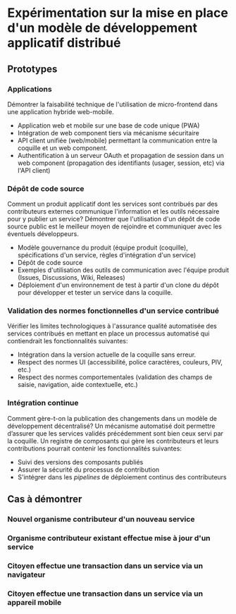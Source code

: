 # Expérimentation sur la mise en place d'un modèle de développement applicatif distribué

## Prototypes

### Applications

Démontrer la faisabilité technique de l'utilisation de micro-frontend dans une application hybride web-mobile. 

* Application web et mobile sur une base de code unique (PWA) 
* Intégration de web component tiers via mécanisme sécuritaire
* API client unifiée (web/mobile) permettant la communication entre la coquille et un web component.  
* Authentification à un serveur OAuth et propagation de session dans un web component (propagation des identifiants (usager, session, etc) via l'API client) 

### Dépôt de code source

Comment un produit applicatif dont les services sont contribués par des contributeurs externes communique l'information et les outils nécessaire pour y publier un service? Démontrer que l'utilisation d'un dépôt de code source public est le meilleur moyen de rejoindre et communiquer avec les éventuels développeurs.  

* Modèle gouvernance du produit (équipe produit (coquille), spécifications d'un service, règles d'intégration d'un service) 
* Dépôt de code source 
* Exemples d'utilisation des outils de communication avec l'équipe produit (Issues, Discussions, Wiki, Releases) 
* Déploiement d'un environnement de test à partir d'un clone du dépôt pour développer et tester un service dans la coquille. 

### Validation des normes fonctionnelles d'un service contribué 

Vérifier les limites technologiques à l'assurance qualité automatisée des services contribués en mettant en place un processus automatisé qui contiendrait les fonctionnalités suivantes: 

* Intégration dans la version actuelle de la coquille sans erreur. 
* Respect des normes UI (accessibilité, police caractères, couleurs, PIV, etc.) 
* Respect des normes comportementales (validation des champs de saisie, navigation, aide contextuelle, etc.) 

### Intégration continue 

Comment gère-t-on la publication des changements dans un modèle de développement décentralisé? Un mécanisme automatisé doit permettre d’assurer que les services validés précédemment sont bien ceux servi par la coquille. Un registre de composants qui gère les contributeurs et leurs contributions pourrait contenir les fonctionnalités suivantes:

* Suivi des versions des composants publiés 
* Assurer la sécurité du processus de contribution
* S'intégrer dans les *pipelines* de déploiement continus des contributeurs

## Cas à démontrer

### Nouvel organisme contributeur d'un nouveau service

### Organisme contributeur existant effectue mise à jour d'un service

### Citoyen effectue une transaction dans un service via un navigateur

### Citoyen effectue une transaction dans un service via un appareil mobile
